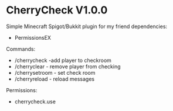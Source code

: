 # CherryCheck V1.0.0
Simple Minecraft Spigot/Bukkit plugin for my friend
dependencies:
  - PermissionsEX

Commands: 
  - /cherrycheck <player> -add player to checkroom
  - /cherryclear <player> - remove player from checking
  - /cherrysetroom <player> - set check room
  - /cherryreload - reload messages
  
Permissions:
  - cherrycheck.use
 
 
 
